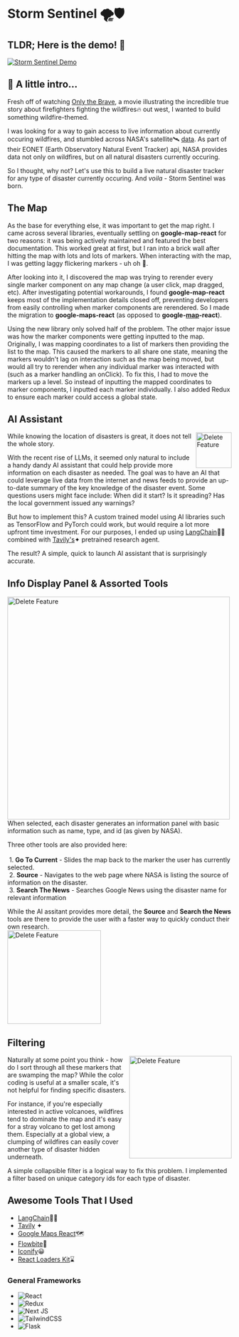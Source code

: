 #  Storm Sentinel 🌪️🛡️


## TLDR; Here is the demo! 🚀
[![Storm Sentinel Demo](https://github.com/ddudley18/StormSentinel/assets/40705498/0a233003-13bf-4dfb-aa31-363c8ce70200)](https://youtu.be/Z-0Lqlw9o5E)
## 📖 A little intro...
Fresh off of watching [Only the Brave](https://www.youtube.com/watch?v=EE_GY6zccqc), a movie illustrating the incredible true story about firefighters fighting the wildfires🔥 out west, I wanted to build something wildfire-themed. 

I was looking for a way to gain access to live information about currently occuring wildfires, and stumbled across NASA's satellite🛰️ [data](https://api.nasa.gov/). As part of their EONET (Earth Observatory Natural Event Tracker) api, NASA provides data not only on wildfires, but on all natural disasters currently occuring.

So I thought, why not? Let's use this to build a live natural disaster tracker for any type of disaster currently occuring. And _voila_ - Storm Sentinel was born.

## The Map
As the base for everything else, it was important to get the map right. I came across several libraries, eventually settling on **google-map-react** for two reasons: it was being actively maintained and featured the best documentation. This worked great at first, but I ran into a brick wall after hitting the map with lots and lots of markers. When interacting with the map, I was getting laggy flickering markers - uh oh 🧐. 

After looking into it, I discovered the map was trying to rerender every single marker component on any map change (a user click, map dragged, etc). After investigating potential workarounds, I found **google-map-react** keeps most of the implementation details closed off, preventing developers from easily controlling when marker components are rerendered. So I made the migration to **google-maps-react** (as opposed to **google-<ins>map</ins>-react**).

Using the new library only solved half of the problem. The other major issue was how the marker components were getting inputted to the map. Originally, I was mapping coordinates to a list of markers then providing the list to the map. This caused the markers to all share one state, meaning the markers wouldn't lag on interaction such as the map being moved, but would all try to rerender when any individual marker was interacted with (such as a marker handling an onClick). To fix this, I had to move the markers up a level. So instead of inputting the mapped coordinates to marker components, I inputted each marker individually. I also added Redux to ensure each marker could access a global state.

## AI Assistant
<img  src="https://github.com/ddudley18/StormSentinel/assets/40705498/436dd628-6413-4287-bae3-a17d891ec03e"  alt="Delete Feature"  title="Swipe to delete" img align="right" height="80" margin="20"/>  

While knowing the location of disasters is great, it does not tell the whole story.

With the recent rise of LLMs, it seemed only natural to include a handy dandy AI assistant that could help provide more information on each disaster as needed. The goal was to have an AI that could leverage live data from the internet and news feeds to provide an up-to-date summary of the key knowledge of the disaster event. Some questions users might face include: When did it start? Is it spreading? Has the local government issued any warnings?

But how to implement this? A custom trained model using AI libraries such as TensorFlow and PyTorch could work, but would require a lot more upfront time investment. For our purposes, I ended up using [LangChain](https://www.langchain.com/)🦜🔗 combined with [Tavily's](https://tavily.com/)✦ pretrained research agent.

The result? A simple, quick to launch AI assistant that is surprisingly accurate. 

## Info Display Panel & Assorted Tools
<img  src="https://github.com/ddudley18/StormSentinel/assets/40705498/7e565d7c-f154-4796-8a53-71cc7cea4bb3"  alt="Delete Feature"  title="Swipe to delete" img align="left" height="500"/>

When selected, each disaster generates an information panel with basic information such as name, type, and id (as given by NASA). 

Three other tools are also provided here:  
&nbsp;  
&nbsp;1. **Go To Current** - Slides the map back to the marker the user has currently selected.  
&nbsp;2. **Source** - Navigates to the web page where NASA is listing the source of information on the disaster.  
&nbsp;3. **Search The News** - Searches Google News using the disaster name for relevant information

While the AI assitant provides more detail, the **Source** and **Search the News** tools are there to provide the user with a faster way to quickly conduct their own research.  
<img  src="https://github.com/ddudley18/StormSentinel/assets/40705498/c44b77fd-0b95-4c6d-8fae-2529bbc7b4ff"  alt="Delete Feature"  title="Swipe to delete" height="210"/>  

## Filtering  
<img  src="https://github.com/ddudley18/StormSentinel/assets/40705498/b5bf0e66-b98e-4db6-aa6e-aa5c08086aea"  alt="Delete Feature"  title="Swipe to delete" img align="right" height="230"/>  

Naturally at some point you think - how do I sort through all these markers that are swamping the map? While the color coding is useful at a smaller scale, it's not helpful for finding specific disasters. 

For instance, if you're especially interested in active volcanoes, wildfires tend to dominate the map and it's easy for a stray volcano to get lost among them. Especially at a global view, a clumping of wildfires can easily cover another type of disaster hidden underneath.

A simple collapsible filter is a logical way to fix this problem. I implemented a filter based on unique category ids for each type of disaster.
&nbsp;  

## Awesome Tools That I Used
- [LangChain](https://github.com/langchain-ai/langchain)🦜🔗
- [Tavily](https://github.com/assafelovic/gpt-researcher) ✦
- [Google Maps React](https://github.com/fullstackreact/google-maps-react#readme)🗺️
- [Flowbite](https://flowbite.com/](https://github.com/themesberg/flowbite)https://github.com/themesberg/flowbite)🌊
- [Iconify](https://github.com/iconify/iconify)😀
- [React Loaders Kit](https://github.com/Seimodei/react-loaders-kit)⌛
  
### General Frameworks 
- ![React](https://img.shields.io/badge/react-%2320232a.svg?style=for-the-badge&logo=react&logoColor=%2361DAFB)  
- ![Redux](https://img.shields.io/badge/redux-%23593d88.svg?style=for-the-badge&logo=redux&logoColor=white)  
- ![Next JS](https://img.shields.io/badge/Next-black?style=for-the-badge&logo=next.js&logoColor=white)  
- ![TailwindCSS](https://img.shields.io/badge/tailwindcss-%2338B2AC.svg?style=for-the-badge&logo=tailwind-css&logoColor=white)  
- ![Flask](https://img.shields.io/badge/flask-%23000.svg?style=for-the-badge&logo=flask&logoColor=white)

